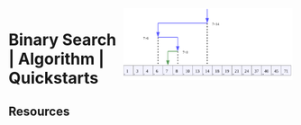 <img src="../assets/Binary_Search_Depiction.svg" alt="Binary Search Depiction" style="width: 300px;" align="right">

# Binary Search | Algorithm | Quickstarts

## Resources

